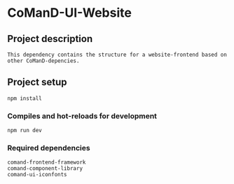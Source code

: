 # CoManD-UI-Website

## Project description
```
This dependency contains the structure for a website-frontend based on other CoManD-depencies.
```
## Project setup
```
npm install
```

### Compiles and hot-reloads for development
```
npm run dev
```

### Required dependencies
```
comand-frontend-framework
comand-component-library
comand-ui-iconfonts
```